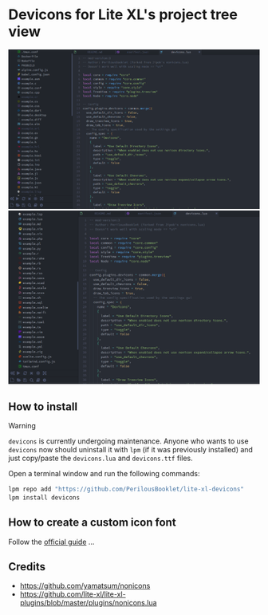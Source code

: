 # Devicons for Lite XL's project tree view

<img loading="lazy" width="1024px" src="./images/picture1.png" alt="image_name png" />

<img loading="lazy" width="1024px" src="./images/picture2.png" alt="image_name png" />

<!-- ## Supported programming languages -->

<!-- <!-- TODO: update link -->
<!-- Check the [Lite XL IDE plugin page](https://github.com/lite-xl/lite-xl-ide-adam?tab=readme-ov-file#lite-xl-ide). -->

## How to install

> [!WARNING]  
> `devicons` is currently undergoing maintenance.
> Anyone who wants to use `devicons` now should uninstall it with `lpm` (if it was previously installed) and just copy/paste the `devicons.lua` and `devicons.ttf` files.

Open a terminal window and run the following commands:
```sh
lpm repo add "https://github.com/PerilousBooklet/lite-xl-devicons"
lpm install devicons
```

<!-- WIP: waiting for the toolbarview PR merge
 -->
## How to create a custom icon font

Follow the [official guide](https://lite-xl.com/developer-guide/samples/toolbarview/#create-a-custom-icon-font) ...

<!-- ## Sources -->
<!-- WIP -->
<!-- - [VSCode File Icons](https://github.com/vscode-icons/vscode-icons/wiki/ListOfFiles) -->
<!-- - [VSCode Language Syntax Files](https://github.com/microsoft/vscode/tree/main/extensions) -->

## Credits
- https://github.com/yamatsum/nonicons
- https://github.com/lite-xl/lite-xl-plugins/blob/master/plugins/nonicons.lua

